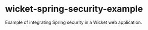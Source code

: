 wicket-spring-security-example
==============================

Example of integrating Spring security in a Wicket web application.
